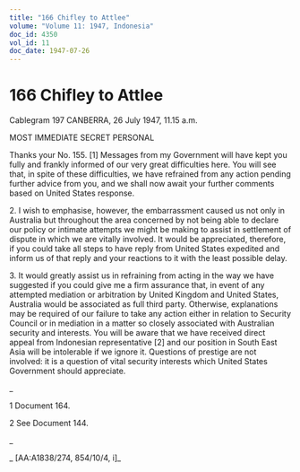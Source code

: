 ```yaml
---
title: "166 Chifley to Attlee"
volume: "Volume 11: 1947, Indonesia"
doc_id: 4350
vol_id: 11
doc_date: 1947-07-26
---
```


# 166 Chifley to Attlee

Cablegram 197 CANBERRA, 26 July 1947, 11.15 a.m.

MOST IMMEDIATE SECRET PERSONAL

Thanks your No. 155. [1] Messages from my Government will have kept you fully and frankly informed of our very great difficulties here. You will see that, in spite of these difficulties, we have refrained from any action pending further advice from you, and we shall now await your further comments based on United States response.

2\. I wish to emphasise, however, the embarrassment caused us not only in Australia but throughout the area concerned by not being able to declare our policy or intimate attempts we might be making to assist in settlement of dispute in which we are vitally involved. It would be appreciated, therefore, if you could take all steps to have reply from United States expedited and inform us of that reply and your reactions to it with the least possible delay.

3\. It would greatly assist us in refraining from acting in the way we have suggested if you could give me a firm assurance that, in event of any attempted mediation or arbitration by United Kingdom and United States, Australia would be associated as full third party. Otherwise, explanations may be required of our failure to take any action either in relation to Security Council or in mediation in a matter so closely associated with Australian security and interests. You will be aware that we have received direct appeal from Indonesian representative [2] and our position in South East Asia will be intolerable if we ignore it. Questions of prestige are not involved: it is a question of vital security interests which United States Government should appreciate.

_

1 Document 164.

2 See Document 144.

_

_ [AA:A1838/274, 854/10/4, i]_
